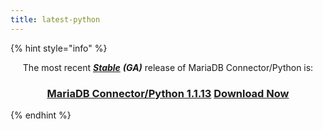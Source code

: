 ```yaml
---
title: latest-python
---
```


{% hint style="info" %}
<p align="center">The most recent <a href="../../community-server/about/release-criteria.md"><em><strong>Stable</strong></em></a> <em><strong>(GA)</strong></em> release of MariaDB Connector/Python is:</p>

<h3 align="center"><a href="../../connectors/python/mariadb-connector-python-1-1-release-notes/mariadb-connector-python-1-1-13-release-notes.md">MariaDB Connector/Python 1.1.13</a> <a href="https://mariadb.com/downloads/connectors/connectors-data-access/python-connector" class="button primary">Download Now</a></h3>
{% endhint %}
